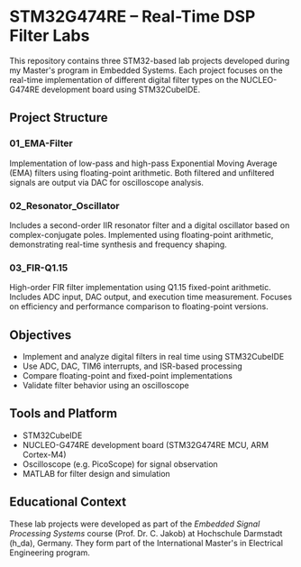 # STM32G474RE – Real-Time DSP Filter Labs

This repository contains three STM32-based lab projects developed during my Master's program in Embedded Systems. Each project focuses on the real-time implementation of different digital filter types on the NUCLEO-G474RE development board using STM32CubeIDE.

## Project Structure

### 01_EMA-Filter
Implementation of low-pass and high-pass Exponential Moving Average (EMA) filters using floating-point arithmetic. Both filtered and unfiltered signals are output via DAC for oscilloscope analysis.

### 02_Resonator_Oscillator
Includes a second-order IIR resonator filter and a digital oscillator based on complex-conjugate poles. Implemented using floating-point arithmetic, demonstrating real-time synthesis and frequency shaping.

### 03_FIR-Q1.15
High-order FIR filter implementation using Q1.15 fixed-point arithmetic. Includes ADC input, DAC output, and execution time measurement. Focuses on efficiency and performance comparison to floating-point versions.

## Objectives

- Implement and analyze digital filters in real time using STM32CubeIDE
- Use ADC, DAC, TIM6 interrupts, and ISR-based processing
- Compare floating-point and fixed-point implementations
- Validate filter behavior using an oscilloscope

## Tools and Platform

- STM32CubeIDE
- NUCLEO-G474RE development board (STM32G474RE MCU, ARM Cortex-M4)
- Oscilloscope (e.g. PicoScope) for signal observation
- MATLAB for filter design and simulation

## Educational Context

These lab projects were developed as part of the *Embedded Signal Processing Systems* course (Prof. Dr. C. Jakob) at Hochschule Darmstadt (h_da), Germany. They form part of the International Master's in Electrical Engineering program.


